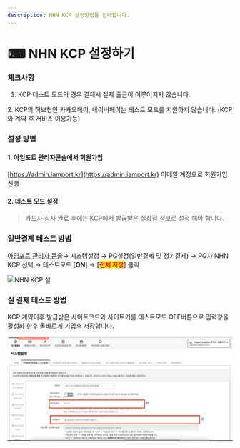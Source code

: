 ```yaml
---
description: NHN KCP 설정방법을 안내합니다.
---
```


# ⌨ NHN KCP 설정하기

### 체크사항

1. KCP 테스트 모드의 경우 결제시 실제 출금이 이루어지지 않습니다.

2\. KCP의 허브형인 카카오페이, 네이버페이는 테스트 모드를 지원하지 않습니다. (KCP와 계약 후 서비스 이용가능)

### 설정 방법

#### 1. 아임포트 관리자콘솔에서 회원가입

[https://admin.iamport.kr](https://admin.iamport.kr) 이메일 계정으로 회원가입 진행

#### 2. 테스트 모드 설정

> 카드사 심사 완료 후에는 KCP에서 발급받은 실상점 정보로 설정 해야 합니다.

### **일반결제 테스트 방법**

[아임포트 관리자 콘솔](https://admin.iamport.kr)→ 시스템설정 → PG설정(일반결제 및 정기결제) → PG사 NHN KCP 선택 → 테스트모드 \[**ON**] → \[<mark style="color:red;">**전체 저장**</mark>] 클릭

![NHN KCP 설](https://oopy.lazyrockets.com/api/v2/notion/image?src=https%3A%2F%2Fs3-us-west-2.amazonaws.com%2Fsecure.notion-static.com%2Fafa85fe6-e99f-4b44-9b0c-fd2c0bee0a17%2FUntitled.png\&blockId=b3792ff9-ce01-4991-8008-1b7abbafa47b)

### 실 결제 테스트 방법

KCP 계약이후 발급받은 사이트코드와 사이트키를 테스트모드 OFF버튼으로 입력창을 활성화 한후 올바르게 기입후 저장합니다.

![](<../../.gitbook/assets/image (9) (1).png>)
